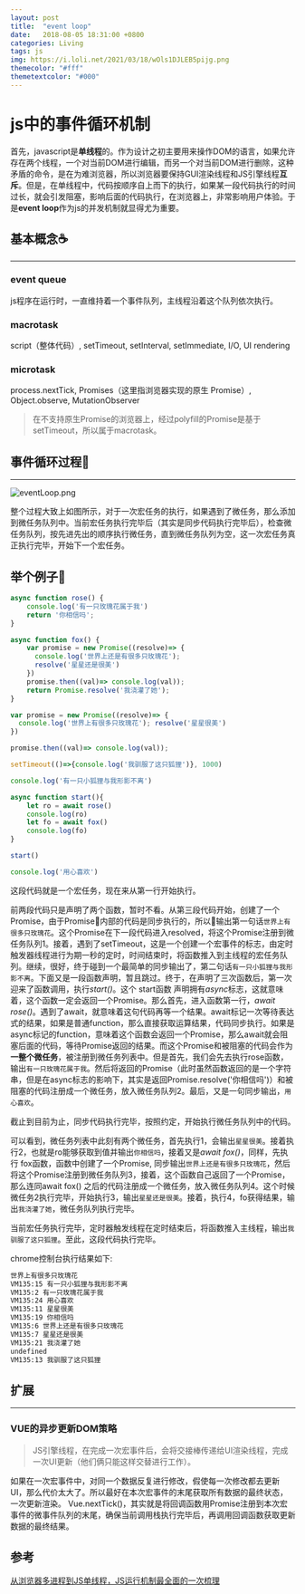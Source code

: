 ```yaml
---
layout: post
title:  "event loop"
date:   2018-08-05 18:31:00 +0800
categories: Living
tags: js
img: https://i.loli.net/2021/03/18/wOls1DJLEB5pijg.png
themecolor: "#fff"
themetextcolor: "#000"
---
```


# js中的事件循环机制

首先，javascript是**单线程**的。作为设计之初主要用来操作DOM的语言，如果允许存在两个线程，一个对当前DOM进行编辑，而另一个对当前DOM进行删除，这种矛盾的命令，是在为难浏览器，所以浏览器要保持GUI渲染线程和JS引擎线程**互斥**。但是，在单线程中，代码按顺序自上而下的执行，如果某一段代码执行的时间过长，就会引发阻塞，影响后面的代码执行，在浏览器上，非常影响用户体验。于是**event loop**作为js的并发机制就显得尤为重要。

## 基本概念☕️
---

### event queue  
js程序在运行时，一直维持着一个事件队列，主线程沿着这个队列依次执行。

### macrotask

script（整体代码）, setTimeout, setInterval, setImmediate, I/O, UI rendering

### microtask

process.nextTick, Promises（这里指浏览器实现的原生 Promise）, Object.observe, MutationObserver

> 在不支持原生Promise的浏览器上，经过polyfill的Promise是基于setTimeout，所以属于macrotask。

## 事件循环过程📖
---

![eventLoop.png](https://i.loli.net/2021/03/18/wOls1DJLEB5pijg.png)

整个过程大致上如图所示，对于一次宏任务的执行，如果遇到了微任务，那么添加到微任务队列中。当前宏任务执行完毕后（其实是同步代码执行完毕后），检查微任务队列，按先进先出的顺序执行微任务，直到微任务队列为空，这一次宏任务真正执行完毕，开始下一个宏任务。

## 举个例子🌰
```js
async function rose() {
    console.log('有一只玫瑰花属于我')
    return '你相信吗';
}

async function fox() {
    var promise = new Promise((resolve)=> { 
      console.log('世界上还是有很多只玫瑰花'); 
      resolve('星星还是很美')
    })
    promise.then((val)=> console.log(val));
    return Promise.resolve('我浇灌了她');
}

var promise = new Promise((resolve)=> { 
  console.log('世界上有很多只玫瑰花'); resolve('星星很美')
})

promise.then((val)=> console.log(val));

setTimeout(()=>{console.log('我驯服了这只狐狸')}, 1000)

console.log('有一只小狐狸与我形影不离')

async function start(){
    let ro = await rose()
    console.log(ro)
    let fo = await fox()
    console.log(fo)
}

start()

console.log('用心喜欢')
```
这段代码就是一个宏任务，现在来从第一行开始执行。   

前两段代码只是声明了两个函数，暂时不看。从第三段代码开始，创建了一个Promise，由于Promise内部的代码是同步执行的，所以输出第一句话`世界上有很多只玫瑰花`。这个Promise在下一段代码进入resolved，将这个Promise注册到微任务队列1。接着，遇到了setTimeout，这是一个创建一个宏事件的标志，由定时触发器线程进行为期一秒的定时，时间结束时，将函数推入到主线程的宏任务队列。继续，很好，终于碰到一个最简单的同步输出了，第二句话`有一只小狐狸与我形影不离`。下面又是一段函数声明，暂且跳过。终于，在声明了三次函数后，第一次迎来了函数调用，执行*start()*。这个  start函数 声明拥有*async*标志，这就意味着，这个函数一定会返回一个Promise。那么首先，进入函数第一行，*await rose()*。遇到了await，就意味着这句代码再等一个结果。await标记一次等待表达式的结果，如果是普通function，那么直接获取运算结果，代码同步执行。如果是async标记的function，意味着这个函数会返回一个Promise，那么await就会阻塞后面的代码，等待Promise返回的结果。而这个Promise和被阻塞的代码会作为**一整个微任务**，被注册到微任务列表中。但是首先，我们会先去执行rose函数，输出`有一只玫瑰花属于我`。然后将返回的Promise（此时虽然函数返回的是一个字符串，但是在async标志的影响下，其实是返回Promise.resolve('你相信吗')）和被阻塞的代码注册成一个微任务，放入微任务队列2。最后，又是一句同步输出，`用心喜欢`。   

截止到目前为止，同步代码执行完毕，按照约定，开始执行微任务队列中的代码。   

可以看到，微任务列表中此刻有两个微任务，首先执行1，会输出`星星很美`。接着执行2，也就是ro能够获取到值并输出`你相信吗`，接着又是*await fox()*，同样，先执行  fox函数，函数中创建了一个Promise, 同步输出`世界上还是有很多只玫瑰花`，然后将这个Promise注册到微任务队列3，接着，这个函数自己返回了一个Promise，那么连同await fox() 之后的代码注册成一个微任务，放入微任务队列4。这个时候微任务2执行完毕，开始执行3，输出`星星还是很美`。接着，执行4，fo获得结果，输出`我浇灌了她`，微任务队列执行完毕。   

当前宏任务执行完毕，定时器触发线程在定时结束后，将函数推入主线程，输出`我驯服了这只狐狸`。至此，这段代码执行完毕。   

chrome控制台执行结果如下:
```bash
世界上有很多只玫瑰花
VM135:15 有一只小狐狸与我形影不离
VM135:2 有一只玫瑰花属于我
VM135:24 用心喜欢
VM135:11 星星很美
VM135:19 你相信吗
VM135:6 世界上还是有很多只玫瑰花
VM135:7 星星还是很美
VM135:21 我浇灌了她
undefined
VM135:13 我驯服了这只狐狸
```

## 扩展
---
### VUE的异步更新DOM策略

>JS引擎线程，在完成一次宏事件后，会将交接棒传递给UI渲染线程，完成一次UI更新（他们俩只能这样交替进行工作）。   

如果在一次宏事件中，对同一个数据反复进行修改，假使每一次修改都去更新UI，那么代价太大了。所以最好在本次宏事件的末尾获取所有数据的最终状态，一次更新渲染。 Vue.nextTick()，其实就是将回调函数用Promise注册到本次宏事件的微事件队列的末尾，确保当前调用栈执行完毕后，再调用回调函数获取更新数据的最终结果。

## 参考
[从浏览器多进程到JS单线程，JS运行机制最全面的一次梳理](http://www.dailichun.com/2018/01/21/js_singlethread_eventloop.html)
